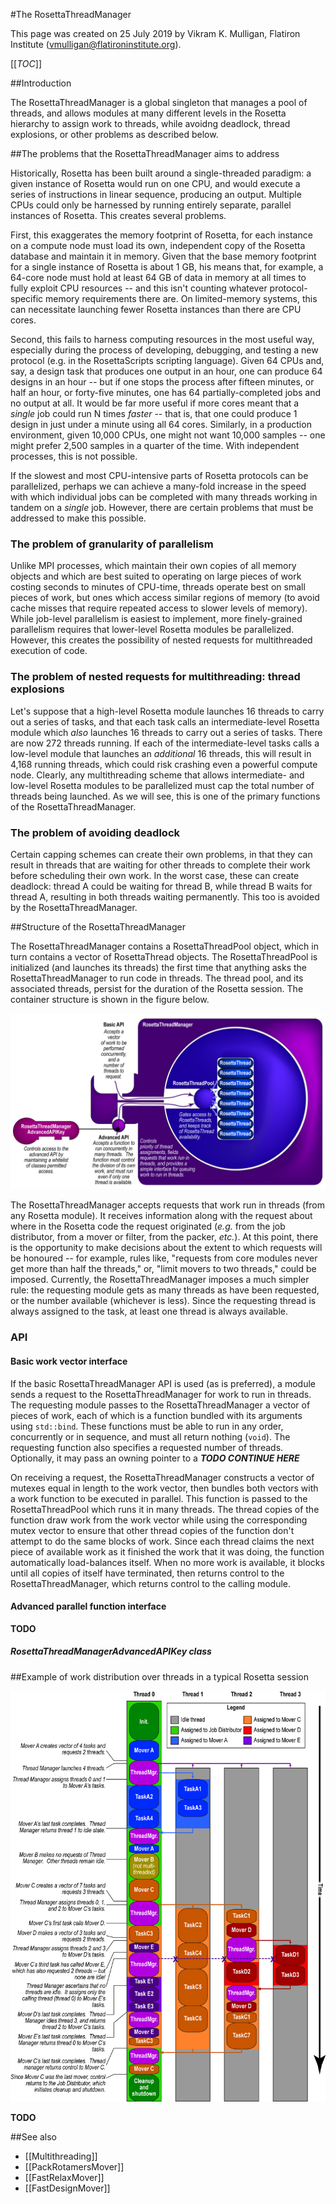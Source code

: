 #The RosettaThreadManager

This page was created on 25 July 2019 by Vikram K. Mulligan, Flatiron Institute (vmulligan@flatironinstitute.org).

[[_TOC_]]

##Introduction

The RosettaThreadManager is a global singleton that manages a pool of threads, and allows modules at many different levels in the Rosetta hierarchy to assign work to threads, while avoidng deadlock, thread explosions, or other problems as described below.

##The problems that the RosettaThreadManager aims to address

Historically, Rosetta has been built around a single-threaded paradigm: a given instance of Rosetta would run on one CPU, and would execute a series of instructions in linear sequence, producing an output.  Multiple CPUs could only be harnessed by running entirely separate, parallel instances of Rosetta.  This creates several problems.

First, this exaggerates the memory footprint of Rosetta, for each instance on a compute node must load its own, independent copy of the Rosetta database and maintain it in memory.  Given that the base memory footprint for a single instance of Rosetta is about 1 GB, his means that, for example, a 64-core node must hold at least 64 GB of data in memory at all times to fully exploit CPU resources -- and this isn't counting whatever protocol-specific memory requirements there are.  On limited-memory systems, this can necessitate launching fewer Rosetta instances than there are CPU cores.

Second, this fails to harness computing resources in the most useful way, especially during the process of developing, debugging, and testing a new protocol (e.g. in the RosettaScripts scripting language).  Given 64 CPUs and, say, a design task that produces one output in an hour, one can produce 64 designs in an hour -- but if one stops the process after fifteen minutes, or half an hour, or forty-five minutes, one has 64 partially-completed jobs and no output at all.  It would be far more useful if more cores meant that a _single_ job could run N times _faster_ -- that is, that one could produce 1 design in just under a minute using all 64 cores.  Similarly, in a production environment, given 10,000 CPUs, one might not want 10,000 samples -- one might prefer 2,500 samples in a quarter of the time.  With independent processes, this is not possible.

If the slowest and most CPU-intensive parts of Rosetta protocols can be parallelized, perhaps we can achieve a many-fold increase in the speed with which individual jobs can be completed with many threads working in tandem on a _single_ job.  However, there are certain problems that must be addressed to make this possible.

### The problem of granularity of parallelism

Unlike MPI processes, which maintain their own copies of all memory objects and which are best suited to operating on large pieces of work costing seconds to minutes of CPU-time, threads operate best on small pieces of work, but ones which access similar regions of memory (to avoid cache misses that require repeated access to slower levels of memory).  While job-level parallelism is easiest to implement, more finely-grained parallelism requires that lower-level Rosetta modules be parallelized.  However, this creates the possibility of nested requests for multithreaded execution of code.

### The problem of nested requests for multithreading: thread explosions

Let's suppose that a high-level Rosetta module launches 16 threads to carry out a series of tasks, and that each task calls an intermediate-level Rosetta module which _also_ launches 16 threads to carry out a series of tasks.  There are now 272 threads running.  If each of the intermediate-level tasks calls a low-level module that launches an _additional_ 16 threads, this will result in 4,168 running threads, which could risk crashing even a powerful compute node.  Clearly, any multithreading scheme that allows intermediate- and low-level Rosetta modules to be parallelized must cap the total number of threads being launched.  As we will see, this is one of the primary functions of the RosettaThreadManager.

### The problem of avoiding deadlock

Certain capping schemes can create their own problems, in that they can result in threads that are waiting for other threads to complete their work before scheduling their own work.  In the worst case, these can create deadlock: thread A could be waiting for thread B, while thread B waits for thread A, resulting in both threads waiting permanently.  This too is avoided by the RosettaThreadManager.

##Structure of the RosettaThreadManager

The RosettaThreadManager contains a RosettaThreadPool object, which in turn contains a vector of RosettaThread objects.  The RosettaThreadPool is initialized (and launches its threads) the first time that anything asks the RosettaThreadManager to run code in threads.  The thread pool, and its associated threads, persist for the duration of the Rosetta session.  The container structure is shown in the figure below.

![Rosetta's threading infrastructure](RosettaThreadManager.png)

The RosettaThreadManager accepts requests that work run in threads (from any Rosetta module).  It receives information along with the request about where in the Rosetta code the request originated (_e.g._ from the job distributor, from a mover or filter, from the packer, _etc._).  At this point, there is the opportunity to make decisions about the extent to which requests will be honoured -- for example, rules like, "requests from core modules never get more than half the threads," or, "limit movers to two threads," could be imposed.  Currently, the RosettaThreadManager imposes a much simpler rule: the requesting module gets as many threads as have been requested, or the number available (whichever is less).  Since the requesting thread is always assigned to the task, at least one thread is always available.

### API

#### Basic work vector interface

If the basic RosettaThreadManager API is used (as is preferred), a module sends a request to the RosettaThreadManager for work to run in threads.  The requesting module passes to the RosettaThreadManager a vector of pieces of work, each of which is a function bundled with its arguments using `std::bind`.  These functions must be able to run in any order, concurrently or in sequence, and must all return nothing (`void`).  The requesting function also specifies a requested number of threads.  Optionally, it may pass an owning pointer to a ***TODO CONTINUE HERE***

On receiving a request, the RosettaThreadManager constructs a vector of mutexes equal in length to the work vector, then bundles both vectors with a work function to be executed in parallel.  This function is passed to the RosettaThreadPool which runs it in many threads.  The thread copies of the function draw work from the work vector while using the corresponding mutex vector to ensure that other thread copies of the function don't attempt to do the same blocks of work.  Since each thread claims the next piece of available work as it finished the work that it was doing, the function automatically load-balances itself.  When no more work is available, it blocks until all copies of itself have terminated, then returns control to the RosettaThreadManager, which returns control to the calling module.

#### Advanced parallel function interface

****TODO****

##### RosettaThreadManagerAdvancedAPIKey class

##Example of work distribution over threads in a typical Rosetta session

![Example of work distribution over threads in a typical Rosetta session](RosettaThreadManagerExample.png)

**TODO**

##See also

* [[Multithreading]]
* [[PackRotamersMover]]
* [[FastRelaxMover]]
* [[FastDesignMover]]
